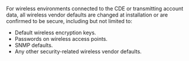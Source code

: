 For wireless environments connected to the CDE or transmitting account data, all wireless vendor defaults are changed at installation or are confirmed to be secure, including but not limited to:

- Default wireless encryption keys.
- Passwords on wireless access points.
- SNMP defaults.
- Any other security-related wireless vendor defaults.
